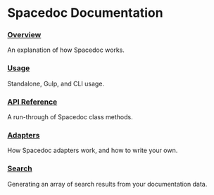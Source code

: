 # Spacedoc Documentation

### [Overview](overview.md)

An explanation of how Spacedoc works.

### [Usage](usage.md)

Standalone, Gulp, and CLI usage.

### [API Reference](api.md)

A run-through of Spacedoc class methods.

### [Adapters](adapters.md)

How Spacedoc adapters work, and how to write your own.

### [Search](search.md)

Generating an array of search results from your documentation data.
